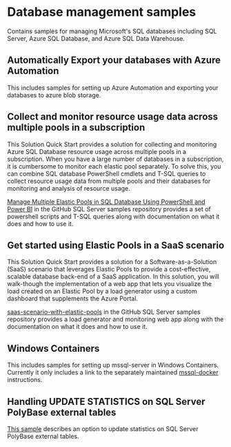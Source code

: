 # Database management samples

Contains samples for managing Microsoft's SQL databases including SQL Server, Azure SQL Database, and Azure SQL Data Warehouse.

## Automatically Export your databases with Azure Automation
This includes samples for setting up Azure Automation and exporting your databases to azure blob storage.

## Collect and monitor resource usage data across multiple pools in a subscription
This Solution Quick Start provides a solution for collecting and monitoring Azure SQL Database resource usage across multiple pools in a subscription. When you have a large number of databases in a subscription, it is cumbersome to monitor each elastic pool separately. To solve this, you can combine SQL database PowerShell cmdlets and T-SQL queries to collect resource usage data from multiple pools and their databases for monitoring and analysis of resource usage.

[Manage Multiple Elastic Pools in SQL Database Using PowerShell and Power BI](https://github.com/Microsoft/sql-server-samples/tree/master/samples/manage/azure-sql-db-elastic-pools) in the GitHub SQL Server samples repository provides a set of powershell scripts and T-SQL queries along with documentation on what it does and how to use it.

## Get started using Elastic Pools in a SaaS scenario
This Solution Quick Start provides a solution for a Software-as-a-Solution (SaaS) scenario that leverages Elastic Pools to provide a cost-effective, scalable database back-end of a SaaS application. In this solution, you will walk-though the implementation of a web app that lets you visualize the load created on an Elastic Pool by a load generator using a custom dashboard that supplements the Azure Portal.

[saas-scenario-with-elastic-pools](https://github.com/Microsoft/sql-server-samples/tree/master/samples/manage/azure-sql-db-elastic-pools-custom-dashboard) in the GitHub SQL Server samples repository provides a load generator and monitoring web app along with the documentation on what it does and how to use it.

## Windows Containers
This includes samples for setting up mssql-server in Windows Containers. Currently it only includes a link to the separately maintained [mssql-docker](https://github.com/Microsoft/mssql-docker/blob/master/windows/README.md) instructions.

## Handling UPDATE STATISTICS on SQL Server PolyBase external tables
[This sample](https://github.com/microsoft/sql-server-samples/tree/master/samples/manage/polybase/external-table/README.md) describes an option to update statistics on SQL Server PolyBase external tables.
